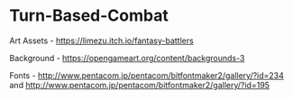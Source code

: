 # Turn-Based-Combat

Art Assets - https://limezu.itch.io/fantasy-battlers

Background - https://opengameart.org/content/backgrounds-3

Fonts - http://www.pentacom.jp/pentacom/bitfontmaker2/gallery/?id=234 and http://www.pentacom.jp/pentacom/bitfontmaker2/gallery/?id=195
